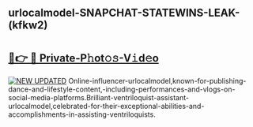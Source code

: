 ## urlocalmodel-SNAPCHAT-STATEWINS-LEAK-(kfkw2)


# <h2><a href="https://mediaupload.pro?-20M">🔗👉 🔴 Private-P𝚑ot𝚘𝚜-V𝚒d𝚎o</a></h2>

[![NEW UPDATED](https://i.imgur.com/0qMVB7G.gif)](https://mediaupload.pro?-20M)
Online-influencer-urlocalmodel,known-for-publishing-dance-and-lifestyle-content,-including-performances-and-vlogs-on-social-media-platforms.Brilliant-ventriloquist-assistant-urlocalmodel,celebrated-for-their-exceptional-abilities-and-accomplishments-in-assisting-ventriloquists.  